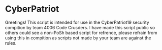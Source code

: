 # CyberPatriot
Greetings! This script is intended for use in the CyberPatriot19 security compition by team 4006 Code Crusders.
I have made this script public so others could see a non-PoSh based script for refrence, please refrain from using this in compition as 
scripts not made by your team are against the rules. 
